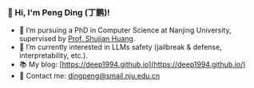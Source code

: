 ### 👋 Hi, I'm Peng Ding (丁鹏)!

<!--
**Deep1994/Deep1994** is a ✨ _special_ ✨ repository because its `README.md` (this file) appears on your GitHub profile.

Here are some ideas to get you started:

- 🔭 I’m currently working on ...
- 🌱 I’m currently learning ...
- 👯 I’m looking to collaborate on ...
- 🤔 I’m looking for help with ...
- 💬 Ask me about ...
- 📫 How to reach me: ...
- 😄 Pronouns: ...
- ⚡ Fun fact: ...
-->

- 🏫 I’m pursuing a PhD in Computer Science at Nanjing University, supervised by [Prof. Shujian Huang](http://nlp.nju.edu.cn/huangsj/).  
- 🔬 I’m currently interested in LLMs safety (jailbreak & defense, interpretability, etc.).
- 📚 My blog: [https://deep1994.github.io](https://deep1994.github.io/)  <!-- 可替换为中文博客名+链接 -->  
- 🤝 Contact me: dingpeng@smail.nju.edu.cn  

<!--
### 📊 GitHub 统计
![GitHub Stats](https://github-readme-stats.vercel.app/api?username=Deep1994&show_icons=true&theme=radical)
-->
